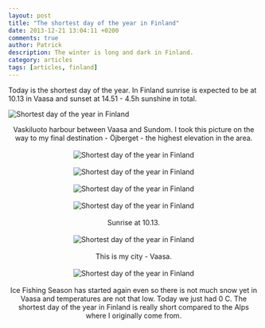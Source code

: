 ```yaml
---
layout: post
title: "The shortest day of the year in Finland"
date: 2013-12-21 13:04:11 +0200
comments: true
author: Patrick
description: The winter is long and dark in Finland. 
category: articles
tags: [articles, finland]
---
```

Today is the shortest day of the year. In Finland sunrise is expected to be at 10.13 in Vaasa and sunset at 14.51 - 4.5h sunshine in total.

<img src="http://farm3.staticflickr.com/2822/11477533336_1d04a0293c_c.jpg" alt="Shortest day of the year in Finland">
<!--more--><br><center>

Vaskiluoto harbour between Vaasa and Sundom. I took this picture on the way to my final destination - &#214;jberget - the highest elevation in the area.<br><br>
<img src="http://farm6.staticflickr.com/5503/11477427465_c73223c210_c.jpg" alt="Shortest day of the year in Finland"><br><br>
<img src="http://farm6.staticflickr.com/5541/11477425015_72233439b8_c.jpg" alt="Shortest day of the year in Finland"><br><br>
<img src="http://farm6.staticflickr.com/5503/11477427465_c73223c210_c.jpg" alt="Shortest day of the year in Finland"><br><br>
<img src="http://farm6.staticflickr.com/5550/11477534396_5f25ecdf99_c.jpg" alt="Shortest day of the year in Finland"><br><br>
Sunrise at 10.13. <br><br>
<img src="http://farm3.staticflickr.com/2818/11477568733_5e1722c145_c.jpg" alt="Shortest day of the year in Finland"><br><br>
This is my city - Vaasa. <br><br>
<img src="http://farm8.staticflickr.com/7322/11477569493_e4d5f8df30_c.jpg" alt="Shortest day of the year in Finland"><br><br>
Ice Fishing Season has started again even so there is not much snow yet in Vaasa and temperatures are not that low. Today we just had 0 C. The shortest day of the year in Finland is really short compared to the Alps where I originally come from.

